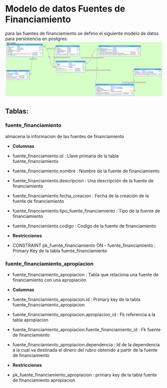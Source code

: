 # Modelo de datos Fuentes de Financiamiento

para las fuentes de financiamiento se definio el siguiente modelo de datos para persistencia en postgres:
![modelorubros](modelo_datos/fuente_financiamiento.png)

## Tablas:

### fuente_financiamiento 

almacena la informacion de las fuentes de financiamiento

- **Columnas**

- fuente_financiamiento.id : Llave primaria de la tabla fuente_financiamiento

- fuente_financiamiento.nombre : Nombre de la fuente de financiamiento

- fuente_financiamiento.descripcion : Una descripción de la fuente de financiamiento

- fuente_financiamiento.fecha_creacion : Fecha de la creación de la fuente de financiamiento

- fuente_financiamiento.tipo_fuente_financiamiento : Tipo de la fuente de financiamiento

- fuente_financiamiento.codigo : Codigo de la fuente de financiamiento 


- **Restricciones**

- CONSTRAINT pk_fuente_financiamiento ON - fuente_financiamiento : Primary Key de la tabla fuente_financiamiento

### fuente_financiamiento_apropiacion 

- fuente_financiamiento_apropiacion : Tabla que relaciona una fuente de financiamiento con una apropiación

- **Columnas**

- fuente_financiamiento_apropiacion.id : Primary key de la tabla fuente_financiamiento_apropiacion

- fuente_financiamiento_apropiacion.apropiacion_id : Fk referencia a la tabla apropiacion

- fuente_financiamiento_apropiacion.fuente_financiamiento_id : Fk fuente de financiamiento

- fuente_financiamiento_apropiacion.dependencia : Id de la dependencia a la cual va destinada el dinero del rubro obtenido a partir de la fuente de financiamiento

- **Restricciones**

- pk_fuente_financiamiento_apropiacion : primary key de la tabla fuente de financiamiento apropiacion
